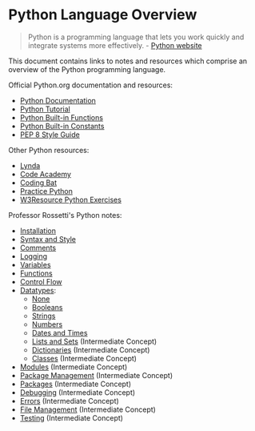 # Python Language Overview

> Python is a programming language that lets you work quickly
and integrate systems more effectively. - [Python website](https://www.python.org/)

This document contains links to notes and resources which comprise an overview of the Python programming language.

Official Python.org documentation and resources:

  + [Python Documentation](https://docs.python.org/3/reference/index.html)
  + [Python Tutorial](https://docs.python.org/3/tutorial/index.html)
  + [Python Built-in Functions](https://docs.python.org/3/library/functions.html)
  + [Python Built-in Constants](https://docs.python.org/3/library/constants.html)
  + [PEP 8 Style Guide](https://www.python.org/dev/peps/pep-0008/)

Other Python resources:

  + [Lynda](https://www.lynda.com/Python-tutorials/Python-3-Essential-Training/62226-2.html)
  + [Code Academy](https://www.codecademy.com/learn/learn-python)
  + [Coding Bat](http://codingbat.com/python)
  + [Practice Python](http://www.practicepython.org/)
  + [W3Resource Python Exercises](http://www.w3resource.com/python-exercises/)

Professor Rossetti's Python notes:

  + [Installation](installation.md)
  + [Syntax and Style](syntax-and-style.md)
  + [Comments](comments.md)
  + [Logging](logging.md)
  + [Variables](variables.md)
  + [Functions](functions.md)
  + [Control Flow](control-flow.md)
  + [Datatypes](datatypes.md):
    + [None](datatypes/none.md)
    + [Booleans](datatypes/booleans.md)
    + [Strings](datatypes/strings.md)
    + [Numbers](datatypes/numbers.md)
    + [Dates and Times](datatypes/dates.md)
    + [Lists and Sets](datatypes/lists.md) (Intermediate Concept)
    + [Dictionaries](datatypes/dictionaries.md) (Intermediate Concept)
    + [Classes](datatypes/classes.md) (Intermediate Concept)
  + [Modules](modules/) (Intermediate Concept)
  + [Package Management](package-management.md) (Intermediate Concept)
  + [Packages](packages/) (Intermediate Concept)
  + [Debugging](debugging.md) (Intermediate Concept)
  + [Errors](errors.md) (Intermediate Concept)
  + [File Management](file-management.md) (Intermediate Concept)
  + [Testing](testing.md) (Intermediate Concept)
